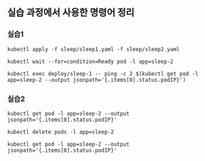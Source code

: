 ## 실습 과정에서 사용한 명령어 정리

### 실습1
    kubectl apply -f sleep/sleep1.yaml -f sleep/sleep2.yaml

    kubectl wait --for=condition=Ready pod -l app=sleep-2

    kubectl exec deploy/sleep-1 -- ping -c 2 $(kubectl get pod -l app=sleep-2 --output jsonpath='{.items[0].status.podIP}')

### 실습2
    kubectl get pod -l app=sleep-2 --output jsonpath='{.items[0].status.podIP}' 

    kubectl delete pods -l app=sleep-2

    kubectl get pod -l app=sleep-2 --output jsonpath='{.items[0].status.podIP}' 
